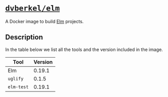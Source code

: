 # [`dvberkel/elm`][dockerhub:dvberkel/elm]
A Docker image to build [Elm][elm-lang] projects.

## Description
In the table below we list all the tools and the version included in the image.

| Tool | Version |
|------|---------|
| Elm        | 0.19.1 |
| `uglify`   | 0.1.5  |
| `elm-test` | 0.19.1 |

[dockerhub:dvberkel/elm]: https://hub.docker.com/repository/docker/dvberkel/elm
[elm-lang]: https://elm-lang.org 
